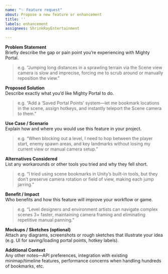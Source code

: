 ```yaml
---
name: "✨ Feature request"
about: Propose a new feature or enhancement
title: ''
labels: enhancement
assignees: ShrinkRayEntertainment

---
```


**Problem Statement**  
Briefly describe the gap or pain point you’re experiencing with Mighty Portal.  
> e.g. “Jumping long distances in a sprawling terrain via the Scene view camera is slow and imprecise, forcing me to scrub around or manually reposition the view.”

**Proposed Solution**  
Describe exactly what you’d like Mighty Portal to do.  
> e.g. “Add a ‘Saved Portal Points’ system—let me bookmark locations in the scene, assign hotkeys, and instantly teleport the Scene camera to them.”

**Use Case / Scenario**  
Explain how and where you would use this feature in your project.  
> e.g. “When blocking out a level, I need to hop between the player start, enemy spawn areas, and key landmarks without losing my current view or manual camera setup.”

**Alternatives Considered**  
List any workarounds or other tools you tried and why they fell short.  
> e.g. “I tried using scene bookmarks in Unity’s built-in tools, but they don’t preserve camera rotation or field of view, making each jump jarring.”

**Benefit / Impact**  
Who benefits and how this feature will improve your workflow or game.  
> e.g. “Level designers and environment artists can navigate complex scenes 3× faster, maintaining camera framing and eliminating repetitive manual panning.”

**Mockups / Sketches (optional)**  
Attach any diagrams, screenshots or rough sketches that illustrate your idea (e.g. UI for saving/loading portal points, hotkey labels).

**Additional Context**  
Any other notes—API preferences, integration with existing minimap/timeline features, performance concerns when handling hundreds of bookmarks, etc.
